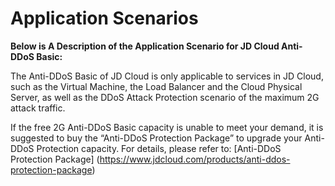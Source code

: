 # Application Scenarios

**Below is A Description of the Application Scenario for JD Cloud Anti-DDoS Basic:**

The Anti-DDoS Basic of JD Cloud is only applicable to services in JD Cloud, such as the Virtual Machine, the Load Balancer and the Cloud Physical Server, as well as the DDoS Attack Protection scenario of the maximum 2G attack traffic.

If the free 2G Anti-DDoS Basic capacity is unable to meet your demand, it is suggested to buy the “Anti-DDoS Protection Package” to upgrade your Anti-DDoS Protection capacity. For details, please refer to: [Anti-DDoS Protection Package] (https://www.jdcloud.com/products/anti-ddos-protection-package)


